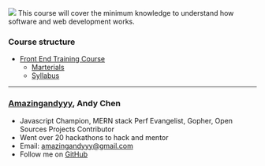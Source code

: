 ![](https://i.imgur.com/PP7USjs.png)
This course will cover the minimum knowledge to understand how software and web development works.

### Course structure
- [Front End Training Course](https://github.com/amazingandyyy/FrontEndTraining)
    - [Marterials](https://github.com/amazingandyyy/FrontEndTraining/blob/master/MATERIALS.md)
    - [Syllabus](https://github.com/amazingandyyy/FrontEndTraining/blob/master/ABOUT.md)

---
### [Amazingandyyy](https://amazingandyyy.github.io), Andy Chen
- Javascript Champion, MERN stack Perf Evangelist, Gopher, Open Sources Projects Contributor
- Went over 20 hackathons to hack and mentor
- Email: amazingandyyy@gmail.com
- Follow me on [GitHub](https://github.com/amazingandyyy)
